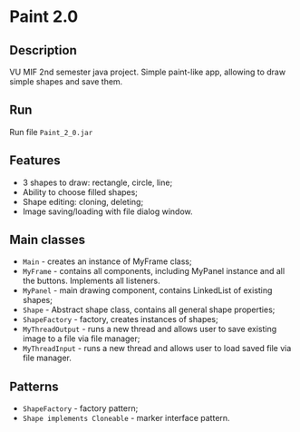 # Paint 2.0
## Description
VU MIF 2nd semester java project. Simple paint-like app, allowing to draw simple shapes and save them.
## Run
Run file `Paint_2_0.jar`
## Features
- 3 shapes to draw: rectangle, circle, line;
- Ability to choose filled shapes;
- Shape editing: cloning, deleting;
- Image saving/loading with file dialog window.

 ## Main classes

  - `Main` - creates an instance of MyFrame class;
  - `MyFrame` - contains all components, including MyPanel instance and all the buttons. Implements all listeners.
  - `MyPanel` - main drawing component, contains LinkedList of existing shapes;
  - `Shape` - Abstract shape class, contains all general shape properties;
  - `ShapeFactory` - factory, creates instances of shapes;
  - `MyThreadOutput` - runs a new thread and allows user to save existing image to a file via file manager;
  - `MyThreadInput` - runs a new thread and allows user to load saved file via file manager.

  ## Patterns
  - `ShapeFactory` - factory pattern;
  - `Shape implements Cloneable` - marker interface pattern.
 


